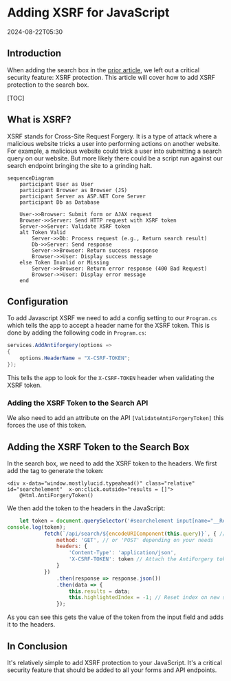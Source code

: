 ﻿# Adding XSRF for JavaScript

<!--category-- ASP.NET, Javascript -->
<datetime class="hidden">2024-08-22T05:30</datetime>
## Introduction
When adding the search box in the [prior article](), we left out a critical security feature: XSRF protection. This article will cover how to add XSRF protection to the search box.

[TOC]

## What is XSRF?
XSRF stands for Cross-Site Request Forgery. It is a type of attack where a malicious website tricks a user into performing actions on another website. For example, a malicious website could trick a user into submitting a search query on our website. But more likely there could be a script run against our search endpoint bringing the site to a grinding halt.

```mermaid
sequenceDiagram
    participant User as User
    participant Browser as Browser (JS)
    participant Server as ASP.NET Core Server
    participant Db as Database
    
    User->>Browser: Submit form or AJAX request
    Browser->>Server: Send HTTP request with XSRF token
    Server->>Server: Validate XSRF token
    alt Token Valid
        Server->>Db: Process request (e.g., Return search result)
        Db->>Server: Send response
        Server->>Browser: Return success response
        Browser->>User: Display success message
    else Token Invalid or Missing
        Server->>Browser: Return error response (400 Bad Request)
        Browser->>User: Display error message
    end

```

## Configuration
To add Javascript XSRF we need to add a config setting to our `Program.cs` which tells the app to accept a header name for the XSRF token. This is done by adding the following code in `Program.cs`:

```csharp
services.AddAntiforgery(options =>
{
    options.HeaderName = "X-CSRF-TOKEN";
});
```

This tells the app to look for the `X-CSRF-TOKEN` header when validating the XSRF token.

### Adding the XSRF Token to the Search API
We also need to add an attribute on the API `[ValidateAntiForgeryToken]` this forces the use of this token.

## Adding the XSRF Token to the Search Box
In the search box, we need to add the XSRF token to the headers. We first add the tag to generate the token:

```razor
<div x-data="window.mostlylucid.typeahead()" class="relative" id="searchelement"  x-on:click.outside="results = []">
    @Html.AntiForgeryToken()
```

We then add the token to the headers in the JavaScript:
```javascript
    let token = document.querySelector('#searchelement input[name="__RequestVerificationToken"]').value;
console.log(token);
            fetch(`/api/search/${encodeURIComponent(this.query)}`, { // Fixed the backtick and closing bracket
                method: 'GET', // or 'POST' depending on your needs
                headers: {
                    'Content-Type': 'application/json',
                    'X-CSRF-TOKEN': token // Attach the AntiForgery token in the headers
                }
            })
                .then(response => response.json())
                .then(data => {
                    this.results = data;
                    this.highlightedIndex = -1; // Reset index on new search
                });

```
As you can see this gets the value of the token from the input field and adds it to the headers.

## In Conclusion
It's relatively simple to add XSRF protection to your JavaScript. It's a critical security feature that should be added to all your forms and API endpoints.